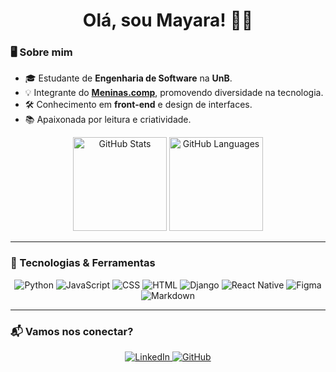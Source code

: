 <h1 align="center"> Olá, sou Mayara! 👋🏼</h1>

### 🖥️ Sobre mim
- 🎓 Estudante de **Engenharia de Software** na **UnB**.
- 💡 Integrante do [**Meninas.comp**](https://www.linkedin.com/company/meninas-comp/), promovendo diversidade na tecnologia.
- 🛠️ Conhecimento em **front-end** e design de interfaces.
- 📚 Apaixonada por leitura e criatividade.

<div align="center">
    <img src="https://github-readme-stats.vercel.app/api?username=maymarquee&theme=github_dark&hide_border=true&include_all_commits=true&count_private=true" alt="GitHub Stats" height="150"/>
    <img src="https://github-readme-stats.vercel.app/api/top-langs/?username=maymarquee&theme=github_dark&hide_border=true&include_all_commits=true&count_private=true&layout=compact" alt="GitHub Languages" height="150"/>
</div>


---

### 🚀 Tecnologias & Ferramentas
<p align="center">
  <img src="https://img.shields.io/badge/Python-%2314354C?style=flat-square&logo=python&logoColor=white" alt="Python">
  <img src="https://img.shields.io/badge/JavaScript-%23F7DF1E?style=flat-square&logo=javascript&logoColor=black" alt="JavaScript">
  <img src="https://img.shields.io/badge/CSS-%231572B6?style=flat-square&logo=css3&logoColor=white" alt="CSS">
  <img src="https://img.shields.io/badge/HTML-%23E34F26?style=flat-square&logo=html5&logoColor=white" alt="HTML">
  <img src="https://img.shields.io/badge/Django-%23092E20?style=flat-square&logo=django&logoColor=white" alt="Django">
  <img src="https://img.shields.io/badge/React%20Native-%2361DAFB?style=flat-square&logo=react&logoColor=black" alt="React Native">
  <img src="https://img.shields.io/badge/Figma-%23F24E1E?style=flat-square&logo=figma&logoColor=white" alt="Figma">
  <img src="https://img.shields.io/badge/Markdown-%23000000?style=flat-square&logo=markdown&logoColor=white" alt="Markdown">
</p>

---

### 📬 Vamos nos conectar?
<p align="center">
  <a href="https://linkedin.com/in/maymarquee" target="_blank">
    <img src="https://img.shields.io/badge/LinkedIn-%230077B5?style=for-the-badge&logo=linkedin&logoColor=white" alt="LinkedIn">
  </a>
  <a href="https://github.com/maymarquee" target="_blank">
    <img src="https://img.shields.io/badge/GitHub-%23121011?style=for-the-badge&logo=github&logoColor=white" alt="GitHub">
  </a>
</p>

